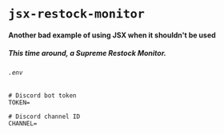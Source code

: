 # `jsx-restock-monitor`

#### Another bad example of using JSX when it shouldn't be used
##### This time around, a Supreme Restock Monitor.

###### `.env`

```dotenv
# Discord bot token
TOKEN=

# Discord channel ID
CHANNEL=
```
